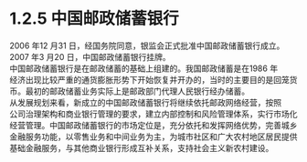 # 1.2.5 中国邮政储蓄银行

2006 年12 月31 日，经国务院同意，银监会正式批准中国邮政储蓄银行成立。<br />
    2007 年3 月20 日，中国邮政储蓄银行挂牌。<br />
    中国邮政储蓄银行是在邮政储蓄的基础上组建的。我国邮政储蓄是在1986 年<br />
    经济出现比较严重的通货膨胀形势下开始恢复并开办的，当时的主要目的是回笼货<br />
    币。最初的邮政储蓄业务实际上是邮政部门代理人民银行经办储蓄。<br />
    从发展规划来看，新成立的中国邮政储蓄银行将继续依托邮政网络经营，按照<br />
    公司治理架构和商业银行管理的要求，建立内部控制和风险管理体系，实行市场化<br />
    经营管理。中国邮政储蓄银行的市场定位是，充分依托和发挥网络优势，完善城乡<br />
    金融服务功能，以零售业务和中间业务为主，为城市社区和广大农村地区居民提供<br />
  基础金融服务，与其他商业银行形成互补关系，支持社会主义新农村建设。
